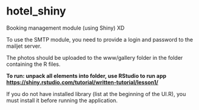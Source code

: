 # hotel_shiny
Booking management module (using Shiny) XD

To use the SMTP module, you need to provide a login and password to the mailjet server.

The photos should be uploaded to the www/gallery folder in the folder containing the R files.

**To run: unpack all elements into folder, use RStudio to run app https://shiny.rstudio.com/tutorial/written-tutorial/lesson1/**

If you do not have installed library (list at the beginning of the UI.R), you must install it before running the application.
